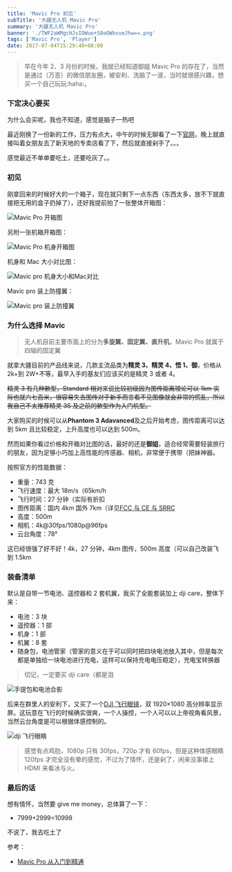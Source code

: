 ```yaml
---
title: 'Mavic Pro 初见'
subTitle: '大疆无人机 Mavic Pro'
summary: '大疆无人机 Mavic Pro'
banner: './TWF2aWMgcHJvIOWuo+S8oOWbvueJhw==.png'
tags: ['Mavic Pro', 'Player']
date: 2017-07-04T15:29:40+08:00
---
```


> 早在今年 2、3 月份的时候，我就已经知道御姐 Mavic Pro 的存在了，当然是通过（万恶）的微信朋友圈，被安利、洗脑了一波，当时就很感兴趣，想买一个自己玩玩:haha:。

### 下定决心要买

为什么会买呢，我也不知道，感觉是脑子一热吧

最近刚换了一份新的工作，压力有点大，中午的时候无聊看了一下[官网](https://www.dji.com/cn/mavic)，晚上就直接叫着女朋友去了新天地的专卖店看了下，然后就直接剁手了。。。

感觉最近不单单要吃土，还要吃灰了。。

### 初见

刚拿回来的时候好大的一个箱子，现在就只剩下一点东西（东西太多，放不下就直接把无用的盒子扔掉了），还好我提前拍了一张整体开箱图：

![Mavic Pro 开箱图](./TWF2aWMgcHJvIOW8gOeuseWbvg==.JPG)

另附一张机箱开箱图：

![Mavic Pro 机身开箱图](./TWF2aWMgcHJvIOWwj+acuueuseWbvg==.JPG)

机身和 Mac 大小对比图：

![Mavic pro 机身大小和Mac对比](./TWF2aWMgcHJvIOacuui6q+Wkp+Wwj+WSjE1hY+WvueavlA==.JPG)

Mavic pro 装上防撞翼：

![Mavic pro 装上防撞翼](./TWF2aWMgcHJvIOijheS4iumYsuaSnue:vA==.JPG)

### 为什么选择 Mavic

> 无人机目前主要市面上的分为**多旋翼、固定翼、直升机**，Mavic Pro 就属于四轴的固定翼

就拿大疆目前的产品线来说，几款主流品类为**精灵 3、精灵 4、悟 1、御**，价格从 2k+到 2W+不等，最早入手的基友们应该买的是精灵 3 或者 4。

~~精灵 3 有几种款型，Standard 相对来说比较初级因为图传距离理论可以 1km 实际也就六七百米，很容易失去图传对于新手而言看不见图像就会非常的慌乱，所以我自己不太推荐精灵 3S 及之前的款型作为入门机型。~~

大家购买的时候可以从**Phantom 3 Adavanced**及之后开始考虑，图传距离可以达到 5km 且比较稳定，上升高度也可以达到 500m。

然而如果你看过价格和开箱对比图的话，最好的还是**御姐**，适合经常需要轻装旅行的朋友，因为足够小巧加上高性能的传感器、相机，非常便于携带（把妹神器。

按照官方的性能数据：

- 重量：743 克
- 飞行速度：最大 18m/s（65km/h
- 飞行时间：27 分钟（实际有折扣
- 图传距离：国内 4km 国外 7km（详见[FCC 与 CE 与 SRRC](http://www.wetouchsky.com/are-you-still-confused-in-fcc-ce-srrc-in-uav/)
- 高度：500m
- 相机：4k@30fps/1080p@96fps
- 云台角度：78°

这已经很强了好不好！4k，27 分钟，4km 图传，500m 高度（可以自己改装飞到 1.5km

### 装备清单

默认是自带一节电池、遥控器和 2 套机翼，我买了全能套装加上 dji care，整体下来：

- 电池：3 块
- 遥控器：1 部
- 机身：1 部
- 机翼：8 套
- 随身包，电池管家（管家的意义在于可以同时把四块电池放入其中，但是每次都是单独给一块电池进行充电，这样可以保持充电电压稳定），充电宝转换器

> 切记，一定要买 dji care（都是泪

![手提包和电池合影](./ZGppIOmjnuihjOecvOedmw==.JPG)

后来在群里人的安利下，又买了一个[DJI 飞行眼镜](https://store.dji.com/cn/product/dji-goggles)，双 1920×1080 高分辨率显示屏。这玩意在飞行的时候确实很爽，一个人操控，一个人可以以上帝视角看风景，当然云台角度是可以根据体感控制的。

![dji 飞行眼睛](./ZGppIOmjnuihjOecvOedmw==.JPG)

> 感觉有点鸡肋，1080p 只有 30fps，720p 才有 60fps，但是这种体感眼睛 120fps 才完全没有晕的感觉，不过为了情怀，还是剁了，闲来没事接上 HDMI 来看冰与火。

### 最后的话

想有情怀，当然要 give me money，总体算了一下：

- 7999+2999=10998

不说了，我去吃土了

参考：

- [Mavic Pro 从入门到精通](http://zhongce.sina.com.cn/report/view/1657/?preview=1)
